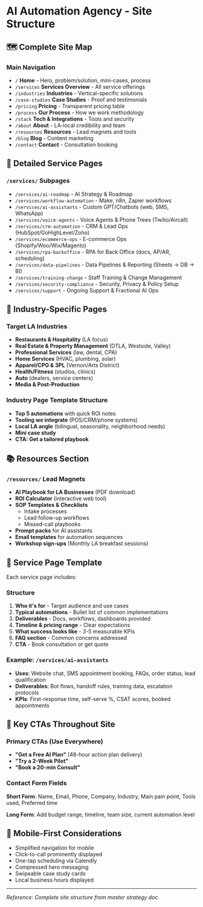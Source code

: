 # AI Automation Agency - Site Structure

## 🗺️ Complete Site Map

### Main Navigation
- `/` **Home** - Hero, problem/solution, mini-cases, process
- `/services` **Services Overview** - All service offerings
- `/industries` **Industries** - Vertical-specific solutions
- `/case-studies` **Case Studies** - Proof and testimonials
- `/pricing` **Pricing** - Transparent pricing table
- `/process` **Our Process** - How we work methodology
- `/stack` **Tech & Integrations** - Tools and security
- `/about` **About** - LA-local credibility and team
- `/resources` **Resources** - Lead magnets and tools
- `/blog` **Blog** - Content marketing
- `/contact` **Contact** - Consultation booking

## 📄 Detailed Service Pages

### `/services/` Subpages
- `/services/ai-roadmap` - AI Strategy & Roadmap
- `/services/workflow-automation` - Make, n8n, Zapier workflows  
- `/services/ai-assistants` - Custom GPT/Chatbots (web, SMS, WhatsApp)
- `/services/voice-agents` - Voice Agents & Phone Trees (Twilio/Aircall)
- `/services/crm-automation` - CRM & Lead Ops (HubSpot/GoHighLevel/Zoho)
- `/services/ecommerce-ops` - E-commerce Ops (Shopify/Woo/Wix/Magento)
- `/services/rpa-backoffice` - RPA for Back Office (docs, AP/AR, scheduling)
- `/services/data-pipelines` - Data Pipelines & Reporting (Sheets → DB → BI)
- `/services/training-change` - Staff Training & Change Management
- `/services/security-compliance` - Security, Privacy & Policy Setup
- `/services/support` - Ongoing Support & Fractional AI Ops

## 🏢 Industry-Specific Pages

### Target LA Industries
- **Restaurants & Hospitality** (LA focus)
- **Real Estate & Property Management** (DTLA, Westside, Valley)
- **Professional Services** (law, dental, CPA)
- **Home Services** (HVAC, plumbing, solar)
- **Apparel/CPG & 3PL** (Vernon/Arts District)
- **Health/Fitness** (studios, clinics)
- **Auto** (dealers, service centers)
- **Media & Post-Production**

### Industry Page Template Structure
- **Top 5 automations** with quick ROI notes
- **Tooling we integrate** (POS/CRM/phone systems)
- **Local LA angle** (bilingual, seasonality, neighborhood needs)
- **Mini case study**
- **CTA: Get a tailored playbook**

## 📚 Resources Section

### `/resources/` Lead Magnets
- **AI Playbook for LA Businesses** (PDF download)
- **ROI Calculator** (interactive web tool)
- **SOP Templates & Checklists**
  - Intake processes
  - Lead follow-up workflows  
  - Missed-call playbooks
- **Prompt packs** for AI assistants
- **Email templates** for automation sequences
- **Workshop sign-ups** (Monthly LA breakfast sessions)

## 📝 Service Page Template

Each service page includes:

### Structure
1. **Who it's for** - Target audience and use cases
2. **Typical automations** - Bullet list of common implementations  
3. **Deliverables** - Docs, workflows, dashboards provided
4. **Timeline & pricing range** - Clear expectations
5. **What success looks like** - 3-5 measurable KPIs
6. **FAQ section** - Common concerns addressed
7. **CTA** - Book consultation or get quote

### Example: `/services/ai-assistants`
- **Uses**: Website chat, SMS appointment booking, FAQs, order status, lead qualification
- **Deliverables**: Bot flows, handoff rules, training data, escalation protocols
- **KPIs**: First-response time, self-serve %, CSAT scores, booked appointments

## 🎯 Key CTAs Throughout Site

### Primary CTAs (Use Everywhere)
- **"Get a Free AI Plan"** (48-hour action plan delivery)
- **"Try a 2-Week Pilot"** 
- **"Book a 20-min Consult"**

### Contact Form Fields
**Short Form**: Name, Email, Phone, Company, Industry, Main pain point, Tools used, Preferred time

**Long Form**: Add budget range, timeline, team size, current automation level

## 📱 Mobile-First Considerations

- Simplified navigation for mobile
- Click-to-call prominently displayed
- One-tap scheduling via Calendly
- Compressed hero messaging
- Swipeable case study cards
- Local business hours displayed

---
*Reference: Complete site structure from master strategy doc*